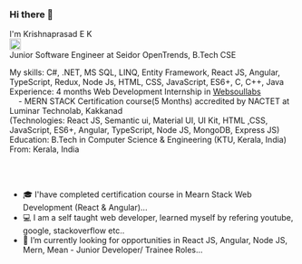 ### Hi there 👋

I'm Krishnaprasad E K <br> <a href="http://www.linkedin.com/in/krishnaprasadek" rel="nofollow"><img src="https://w7.pngwing.com/pngs/329/312/png-transparent-in-logo-linkedin-computer-icons-social-media-professional-network-service-youtube-linkedin-miscellaneous-blue-angle.png" width="20" height="20"></a>
<br>
Junior Software Engineer at Seidor OpenTrends, B.Tech CSE
<br>

My skills: C#, .NET, MS SQL, LINQ, Entity Framework, React JS, Angular, TypeScript, Redux, Node Js, HTML, CSS, JavaScript, ES6+, C, C++, Java
<br>
Experience: 4 months Web Development Internship in <a href="https://www.websoullabs.com/">Websoullabs</a>
<br>
&nbsp;&nbsp;&nbsp; - MERN STACK Certification course(5 Months) accredited by NACTET at Luminar Technolab, Kakkanad
<br>
(Technologies: React JS, Semantic ui, Material UI, UI Kit, HTML ,CSS, JavaScript, ES6+, Angular, TypeScript, Node JS, MongoDB, Express JS)
<br>
Education: B.Tech in Computer Science & Engineering (KTU, Kerala, India)
<br>
From: Kerala, India
<br>
<br>
<!-- Currently looking for Front End Developer, React JS, Mern or Mean Trainee jobs (location: Kochi, Kerala, India) -->
<br>

- 🎓 I'have completed certification course in Mearn Stack Web Development (React & Angular)...
- 💻 I am a self taught web developer, learned myself by refering youtube, google, stackoverflow etc..
- 🔎 I’m currently looking for opportunities in React JS, Angular, Node JS, Mern, Mean - Junior Developer/ Trainee Roles...

